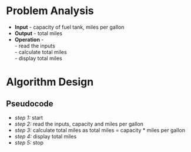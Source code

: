# Problem Analysis
+ **Input** - capacity of fuel tank, miles per gallon
+ **Output** - total  miles
+ **Operation** -\
               - read the inputs\
               - calculate total miles\
               - display total miles
# Algorithm Design 
## Pseudocode 
+ *step 1:* start
+ *step 2:* read the inputs, capacity and miles per gallon
+ *step 3:* calculate total miles as total miles = capacity * miles per gallon
+ *step 4:* display total miles
+ *step 5:* stop
        
